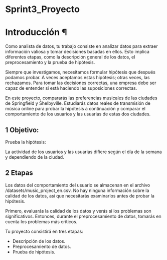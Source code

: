 # Sprint3_Proyecto

# Introducción ¶
Como analista de datos, tu trabajo consiste en analizar datos para extraer información valiosa y tomar decisiones basadas en ellos. Esto implica diferentes etapas, como la descripción general de los datos, el preprocesamiento y la prueba de hipótesis.

Siempre que investigamos, necesitamos formular hipótesis que después podamos probar. A veces aceptamos estas hipótesis; otras veces, las rechazamos. Para tomar las decisiones correctas, una empresa debe ser capaz de entender si está haciendo las suposiciones correctas.

En este proyecto, compararás las preferencias musicales de las ciudades de Springfield y Shelbyville. Estudiarás datos reales de transmisión de música online para probar la hipótesis a continuación y comparar el comportamiento de los usuarios y las usuarias de estas dos ciudades.

## 1  Objetivo:
Prueba la hipótesis:

La actividad de los usuarios y las usuarias difiere según el día de la semana y dependiendo de la ciudad.

## 2  Etapas
Los datos del comportamiento del usuario se almacenan en el archivo /datasets/music_project_en.csv. No hay ninguna información sobre la calidad de los datos, así que necesitarás examinarlos antes de probar la hipótesis.

Primero, evaluarás la calidad de los datos y verás si los problemas son significativos. Entonces, durante el preprocesamiento de datos, tomarás en cuenta los problemas más críticos.

Tu proyecto consistirá en tres etapas:

- Descripción de los datos.
- Preprocesamiento de datos.
- Prueba de hipótesis.
